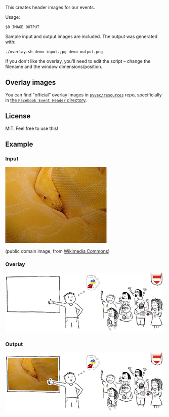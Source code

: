 This creates header images for our events.

Usage:

    $0 IMAGE OUTPUT

Sample input and output images are included. The output was generated with:

    ./overlay.sh demo-input.jpg demo-output.png

If you don't like the overlay, you'll need to edit the script – change the filename and the window dimensions/position.

## Overlay images

You can find "official" overlay images in [`pyvec/resources`](https://github.com/pyvec/resources) repo, specificially in [the `Facebook Event Header` directory](https://github.com/pyvec/resources/tree/master/Design/Facebook%20Event%20Header).

## License

MIT. Feel free to use this!

## Example

### Input

![input](demo-input.jpg)

(public domain image, from [Wikimedia Commons](http://commons.wikimedia.org/wiki/File:Albino_Burmese_python.jpg))


### Overlay

![overlay](overlay.png)

### Output

![output](demo-output.png)

